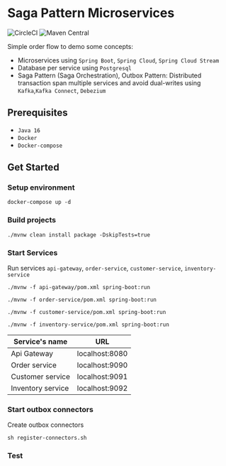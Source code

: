 # Saga Pattern Microservices
![CircleCI](https://img.shields.io/circleci/build/github/uuhnaut69/saga-pattern-microservices/master?logo=circleci&style=for-the-badge)
![Maven Central](https://img.shields.io/maven-central/v/org.springframework.boot/spring-boot-starter-parent?color=green&label=spring-boot&logo=spring-boot&logoColor=green&style=for-the-badge)

Simple order flow to demo some concepts:

- Microservices using `Spring Boot`, `Spring Cloud`, `Spring Cloud Stream`
- Database per service using `Postgresql`
- Saga Pattern (Saga Orchestration), Outbox Pattern: Distributed transaction span multiple services and avoid
  dual-writes using `Kafka`,`Kafka Connect`, `Debezium`

## Prerequisites

- `Java 16`
- `Docker`
- `Docker-compose`

## Get Started

### Setup environment

```shell
docker-compose up -d
```

### Build projects

```shell
./mvnw clean install package -DskipTests=true
```

### Start Services

Run services `api-gateway`, `order-service`, `customer-service`, `inventory-service`

```shell
./mvnw -f api-gateway/pom.xml spring-boot:run
```

```shell
./mvnw -f order-service/pom.xml spring-boot:run
```

```shell
./mvnw -f customer-service/pom.xml spring-boot:run
```

```shell
./mvnw -f inventory-service/pom.xml spring-boot:run
```

| Service's name | URL |
| --- | --- |
|Api Gateway | localhost:8080 |
| Order service | localhost:9090 |
| Customer service | localhost:9091 |
| Inventory service | localhost:9092 |

### Start outbox connectors

Create outbox connectors

```shell
sh register-connectors.sh
```

### Test